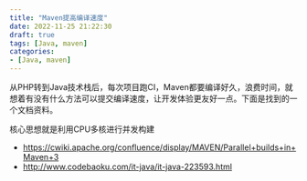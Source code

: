 ```yaml
---
title: "Maven提高编译速度"
date: 2022-11-25 21:22:30
draft: true
tags: [Java, maven]
categories:
- [Java, maven]
---
```


从PHP转到Java技术栈后，每次项目跑CI，Maven都要编译好久，浪费时间，就想着有没有什么方法可以提交编译速度，让开发体验更友好一点。下面是找到的一个文档资料。

核心思想就是利用CPU多核进行并发构建

- https://cwiki.apache.org/confluence/display/MAVEN/Parallel+builds+in+Maven+3
- http://www.codebaoku.com/it-java/it-java-223593.html

